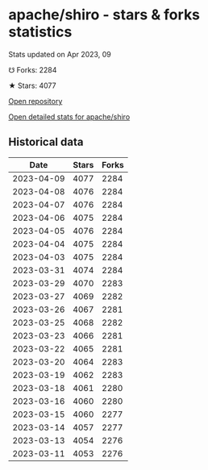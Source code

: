 # apache/shiro - stars & forks statistics

Stats updated on Apr 2023, 09

☋ Forks: 2284

★ Stars: 4077

[Open repository](https://github.com/apache/shiro)

[Open detailed stats for apache/shiro](https://reviewgithub.com/rep/apache/shiro)

## Historical data
| Date | Stars | Forks |
|------|-------|-------|
| 2023-04-09 | 4077 | 2284 | 
| 2023-04-08 | 4076 | 2284 | 
| 2023-04-07 | 4076 | 2284 | 
| 2023-04-06 | 4075 | 2284 | 
| 2023-04-05 | 4076 | 2284 | 
| 2023-04-04 | 4075 | 2284 | 
| 2023-04-03 | 4075 | 2284 | 
| 2023-03-31 | 4074 | 2284 | 
| 2023-03-29 | 4070 | 2283 | 
| 2023-03-27 | 4069 | 2282 | 
| 2023-03-26 | 4067 | 2281 | 
| 2023-03-25 | 4068 | 2282 | 
| 2023-03-23 | 4066 | 2281 | 
| 2023-03-22 | 4065 | 2281 | 
| 2023-03-20 | 4064 | 2283 | 
| 2023-03-19 | 4062 | 2283 | 
| 2023-03-18 | 4061 | 2280 | 
| 2023-03-16 | 4060 | 2280 | 
| 2023-03-15 | 4060 | 2277 | 
| 2023-03-14 | 4057 | 2277 | 
| 2023-03-13 | 4054 | 2276 | 
| 2023-03-11 | 4053 | 2276 | 

